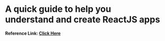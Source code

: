 # A quick guide to help you understand and create ReactJS apps

<b>Reference Link:<b> [Click Here](https://www.freecodecamp.org/news/quick-guide-to-understanding-and-creating-reactjs-apps-8457ee8f7123/)
